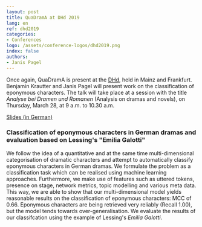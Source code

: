 ```yaml
---
layout: post
title: QuaDramA at DHd 2019
lang: en
ref: dhd2019
categories:
- Conferences
logo: /assets/conference-logos/dhd2019.png
index: false
authors:
- Janis Pagel
---
```


Once again, QuaDramA is present at the [DHd](https://dhd2019.org), held in Mainz and Frankfurt. Benjamin Krautter and Janis Pagel will present work on the classification of eponymous characters. The talk will take place at a session with the title *Analyse bei Dramen und Romanen* (Analysis on dramas and novels), on Thursday, March 28, at 9 a.m. to 10.30 a.m.

[Slides (in German)]({{site.baseurl}}/assets/2019-03-09-quadrama-dhd/DHd_2019_Titelfiguren.pdf)

### Classification of eponymous characters in German dramas and evaluation based on Lessing's "Emilia Galotti"

We follow the idea of a quantitative and at the same time multi-dimensional categorisation of dramatic characters and attempt to automatically classify eponymous characters in German dramas. We formulate the problem as a classification task which can be realised using machine learning approaches. Furthermore, we make use of features such as uttered tokens, presence on stage, network metrics, topic modelling and various meta data. This way, we are able to show that our multi-dimensional model yields reasonable results on the classification of eponymous characters: MCC of 0.66. Eponymous characters are being retrieved very reliably (Recall 1.00), but the model tends towards over-generalisation. We evaluate the results of our classifcation using the example of Lessing's *Emilia Galotti*.
